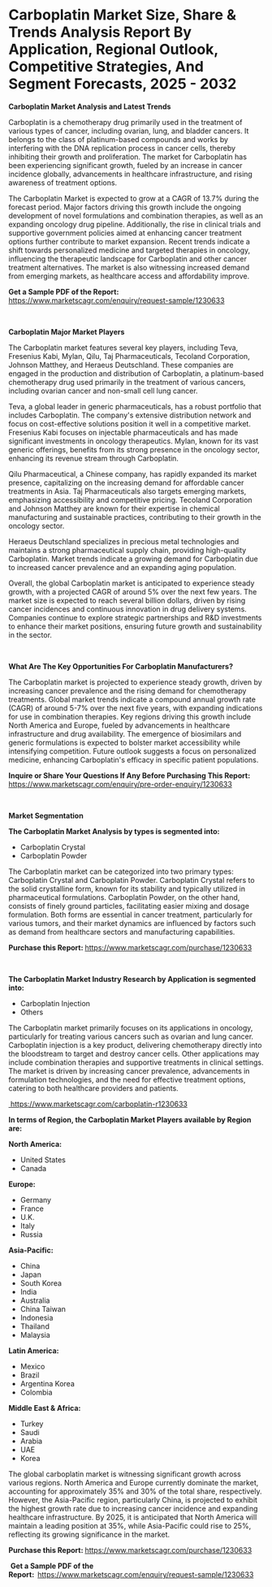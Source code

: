<p><h1>Carboplatin Market Size, Share & Trends Analysis Report By Application, Regional Outlook, Competitive Strategies, And Segment Forecasts, 2025 - 2032</h1></p><p><strong>Carboplatin Market Analysis and Latest Trends</strong></p>
<p><p>Carboplatin is a chemotherapy drug primarily used in the treatment of various types of cancer, including ovarian, lung, and bladder cancers. It belongs to the class of platinum-based compounds and works by interfering with the DNA replication process in cancer cells, thereby inhibiting their growth and proliferation. The market for Carboplatin has been experiencing significant growth, fueled by an increase in cancer incidence globally, advancements in healthcare infrastructure, and rising awareness of treatment options.</p><p>The Carboplatin Market is expected to grow at a CAGR of 13.7% during the forecast period. Major factors driving this growth include the ongoing development of novel formulations and combination therapies, as well as an expanding oncology drug pipeline. Additionally, the rise in clinical trials and supportive government policies aimed at enhancing cancer treatment options further contribute to market expansion. Recent trends indicate a shift towards personalized medicine and targeted therapies in oncology, influencing the therapeutic landscape for Carboplatin and other cancer treatment alternatives. The market is also witnessing increased demand from emerging markets, as healthcare access and affordability improve.</p></p>
<p><strong>Get a Sample PDF of the Report:&nbsp;</strong> <a href="https://www.marketscagr.com/enquiry/request-sample/1230633?utm_campaign=3543&utm_medium=2&utm_source=Github&utm_content=ia&utm_term=19042025&utm_id=carboplatin">https://www.marketscagr.com/enquiry/request-sample/1230633</a></p>
<p>&nbsp;</p>
<p><strong>Carboplatin Major Market Players</strong></p>
<p><p>The Carboplatin market features several key players, including Teva, Fresenius Kabi, Mylan, Qilu, Taj Pharmaceuticals, Tecoland Corporation, Johnson Matthey, and Heraeus Deutschland. These companies are engaged in the production and distribution of Carboplatin, a platinum-based chemotherapy drug used primarily in the treatment of various cancers, including ovarian cancer and non-small cell lung cancer.</p><p>Teva, a global leader in generic pharmaceuticals, has a robust portfolio that includes Carboplatin. The company's extensive distribution network and focus on cost-effective solutions position it well in a competitive market. Fresenius Kabi focuses on injectable pharmaceuticals and has made significant investments in oncology therapeutics. Mylan, known for its vast generic offerings, benefits from its strong presence in the oncology sector, enhancing its revenue stream through Carboplatin.</p><p>Qilu Pharmaceutical, a Chinese company, has rapidly expanded its market presence, capitalizing on the increasing demand for affordable cancer treatments in Asia. Taj Pharmaceuticals also targets emerging markets, emphasizing accessibility and competitive pricing. Tecoland Corporation and Johnson Matthey are known for their expertise in chemical manufacturing and sustainable practices, contributing to their growth in the oncology sector.</p><p>Heraeus Deutschland specializes in precious metal technologies and maintains a strong pharmaceutical supply chain, providing high-quality Carboplatin. Market trends indicate a growing demand for Carboplatin due to increased cancer prevalence and an expanding aging population.</p><p>Overall, the global Carboplatin market is anticipated to experience steady growth, with a projected CAGR of around 5% over the next few years. The market size is expected to reach several billion dollars, driven by rising cancer incidences and continuous innovation in drug delivery systems. Companies continue to explore strategic partnerships and R&D investments to enhance their market positions, ensuring future growth and sustainability in the sector.</p></p>
<p>&nbsp;</p>
<p><strong>What Are The Key Opportunities For Carboplatin Manufacturers?</strong></p>
<p><p>The Carboplatin market is projected to experience steady growth, driven by increasing cancer prevalence and the rising demand for chemotherapy treatments. Global market trends indicate a compound annual growth rate (CAGR) of around 5-7% over the next five years, with expanding indications for use in combination therapies. Key regions driving this growth include North America and Europe, fueled by advancements in healthcare infrastructure and drug availability. The emergence of biosimilars and generic formulations is expected to bolster market accessibility while intensifying competition. Future outlook suggests a focus on personalized medicine, enhancing Carboplatin's efficacy in specific patient populations.</p></p>
<p><strong>Inquire or Share Your Questions If Any Before Purchasing This Report:</strong> <a href="https://www.marketscagr.com/enquiry/pre-order-enquiry/1230633?utm_campaign=3543&utm_medium=2&utm_source=Github&utm_content=ia&utm_term=19042025&utm_id=carboplatin">https://www.marketscagr.com/enquiry/pre-order-enquiry/1230633</a></p>
<p>&nbsp;</p>
<p><strong>Market Segmentation</strong></p>
<p><strong>The Carboplatin Market Analysis by types is segmented into:</strong></p>
<p><ul><li>Carboplatin Crystal</li><li>Carboplatin Powder</li></ul></p>
<p><p>The Carboplatin market can be categorized into two primary types: Carboplatin Crystal and Carboplatin Powder. Carboplatin Crystal refers to the solid crystalline form, known for its stability and typically utilized in pharmaceutical formulations. Carboplatin Powder, on the other hand, consists of finely ground particles, facilitating easier mixing and dosage formulation. Both forms are essential in cancer treatment, particularly for various tumors, and their market dynamics are influenced by factors such as demand from healthcare sectors and manufacturing capabilities.</p></p>
<p><strong>Purchase this Report:&nbsp;</strong><a href="https://www.marketscagr.com/purchase/1230633?utm_campaign=3543&utm_medium=2&utm_source=Github&utm_content=ia&utm_term=19042025&utm_id=carboplatin">https://www.marketscagr.com/purchase/1230633</a></p>
<p>&nbsp;</p>
<p><strong>The Carboplatin Market Industry Research by Application is segmented into:</strong></p>
<p><ul><li>Carboplatin Injection</li><li>Others</li></ul></p>
<p><p>The Carboplatin market primarily focuses on its applications in oncology, particularly for treating various cancers such as ovarian and lung cancer. Carboplatin injection is a key product, delivering chemotherapy directly into the bloodstream to target and destroy cancer cells. Other applications may include combination therapies and supportive treatments in clinical settings. The market is driven by increasing cancer prevalence, advancements in formulation technologies, and the need for effective treatment options, catering to both healthcare providers and patients.</p></p>
<p><a href="https://www.marketscagr.com/carboplatin-r1230633?utm_campaign=3543&utm_medium=2&utm_source=Github&utm_content=ia&utm_term=19042025&utm_id=carboplatin">&nbsp;https://www.marketscagr.com/carboplatin-r1230633</a></p>
<p><strong>In terms of Region, the Carboplatin Market Players available by Region are:</strong></p>
<p>
    <p> <strong> North America: </strong>
        <ul>
            <li>United States</li>
            <li>Canada</li>
        </ul>
        </p> 
    <p> <strong> Europe: </strong>
        <ul>
            <li>Germany</li>
            <li>France</li>
            <li>U.K.</li>
            <li>Italy</li>
            <li>Russia</li>
        </ul>
        </p> 
    <p> <strong> Asia-Pacific: </strong>
        <ul>
            <li>China</li>
            <li>Japan</li>
            <li>South Korea</li>
            <li>India</li>
            <li>Australia</li>
            <li>China Taiwan</li>
            <li>Indonesia</li>
            <li>Thailand</li>
            <li>Malaysia</li>
        </ul>
        </p> 
    <p> <strong> Latin America: </strong>
        <ul>
            <li>Mexico</li>
            <li>Brazil</li>
            <li>Argentina Korea</li>
            <li>Colombia</li>
        </ul>
        </p> 
    <p> <strong> Middle East & Africa: </strong>
        <ul>
            <li>Turkey</li>
            <li>Saudi</li>
            <li>Arabia</li>
            <li>UAE</li>
            <li>Korea</li>
        </ul>
    </p>
    </p>
<p><p>The global carboplatin market is witnessing significant growth across various regions. North America and Europe currently dominate the market, accounting for approximately 35% and 30% of the total share, respectively. However, the Asia-Pacific region, particularly China, is projected to exhibit the highest growth rate due to increasing cancer incidence and expanding healthcare infrastructure. By 2025, it is anticipated that North America will maintain a leading position at 35%, while Asia-Pacific could rise to 25%, reflecting its growing significance in the market.</p></p>
<p><strong>Purchase this Report: </strong><a href="https://www.marketscagr.com/purchase/1230633?utm_campaign=3543&utm_medium=2&utm_source=Github&utm_content=ia&utm_term=19042025&utm_id=carboplatin">https://www.marketscagr.com/purchase/1230633</a></p>
<p>&nbsp;<strong>Get a Sample PDF of the Report:&nbsp;&nbsp;</strong><a href="https://www.marketscagr.com/enquiry/request-sample/1230633?utm_campaign=3543&utm_medium=2&utm_source=Github&utm_content=ia&utm_term=19042025&utm_id=carboplatin">https://www.marketscagr.com/enquiry/request-sample/1230633</a></p>
<p><strong></strong></p>
<p><p></p><p></p><p></p></p>